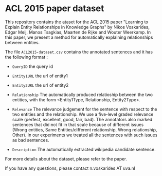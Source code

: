 # ACL 2015 paper dataset

This repository contains the ataset for the ACL 2015 paper "Learning to Explain Entity Relationships in Knowledge Graphs" by Nikos Voskarides, Edgar Meij, Manos Tsagkias, Maarten de Rijke and Wouter Weerkamp. In this paper, we present a method for automatically explaining relationships between entities.

The file `ACL2015-dataset.csv` contains the annotated sentences and it has the following format :

- `QueryID` the query id

- `Entity1URL` the url of entity1

- `Entity2URL` the url of entity2

- `Relationship` The automatically produced relatioship between the two entities, with the form <Entity1Type, Relationship, Entity2Type>.

- `Relevance` The relevance judgement for the sentence with respect to the two entities and the relationship. We use a five-level graded relevance scale (perfect, excellent, good, fair, bad). The annotators also marked sentences that did not fit in that scale because of different issues (Wrong entities, Same Entities/different relationship, Wrong relationship, Other). In our experiments we treated all the sentences with such issues as bad sentences.

- `Description` The automatically extracted wikipedia candidate sentence.

For more details about the dataset, please refer to the paper.

If you have any questions, please contact n.voskarides AT uva.nl